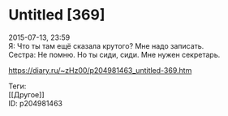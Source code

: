 Untitled [369]
===============

   
 2015-07-13, 23:59   
  Я: Что ты там ещё сказала крутого? Мне надо записать.   
 Сестра: Не помню. Но ты сиди, сиди. Мне нужен секретарь.   
    
 <https://diary.ru/~zHz00/p204981463_untitled-369.htm>   
   
 Теги:   
 [[Другое]]   
 ID: p204981463